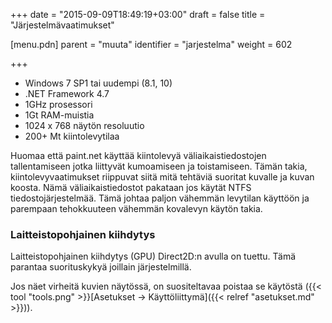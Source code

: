 +++
date = "2015-09-09T18:49:19+03:00"
draft = false
title = "Järjestelmävaatimukset"

[menu.pdn]
    parent = "muuta"
    identifier = "jarjestelma"
    weight = 602

+++

* Windows 7 SP1 tai uudempi (8.1, 10)
* .NET Framework 4.7
* 1GHz prosessori
* 1Gt RAM-muistia
* 1024 x 768 näytön resoluutio
* 200+ Mt kiintolevytilaa

Huomaa että paint.net käyttää kiintolevyä väliaikaistiedostojen tallentamiseen jotka liittyvät kumoamiseen ja toistamiseen. Tämän takia,
kiintolevyvaatimukset riippuvat siitä mitä tehtäviä suoritat kuvalle ja kuvan koosta. Nämä väliaikaistiedostot pakataan jos käytät NTFS
tiedostojärjestelmää. Tämä johtaa paljon vähemmän levytilan käyttöön ja parempaan tehokkuuteen vähemmän kovalevyn käytön takia.

### Laitteistopohjainen kiihdytys

Laitteistopohjainen kiihdytys (GPU) Direct2D:n avulla on tuettu. Tämä parantaa suorituskykyä joillain järjestelmillä.

Jos näet virheitä kuvien näytössä, on suositeltavaa poistaa se käytöstä \({{< tool "tools.png" >}}[Asetukset &rarr; Käyttöliittymä]({{< relref "asetukset.md" >}})\).
